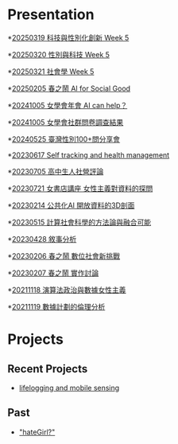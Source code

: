 # Presentation
*[20250319 科技與性別化創新 Week 5](https://docs.google.com/presentation/d/e/2PACX-1vQ8SIEh48G9ADMWscRc9K91tb3aJFUsS1hv_h8M7NPlFjPrEmoaryywuW7yTbAxu6YF7zbvn8xa7NDu/pub?start=false&loop=false&delayms=3000)

*[20250320 性別與科技 Week 5]()

*[20250321 社會學 Week 5]()

*[20250205 春之鬧 AI for Social Good]()

*[20241005 女學會年會 AI can help？]()

*[20241005 女學會社群問卷調查結果]()

*[20240525 臺灣性別100+問分享會]()

*[20230617 Self tracking and health management]()

*[20230705 高中生人社營評論]()

*[20230721 女書店講座 女性主義對資料的探問]()

*[20230214 公共化AI 開放資料的3D剖面]()

*[20230515 計算社會科學的方法論與融合可能]()

*[20230428 敘事分析]()

*[20230206 春之鬧 數位社會新挑戰]()

*[20230207 春之鬧 實作討論]()


*[20211118 演算法政治與數據女性主義]()

*[20211119 數據計劃的倫理分析]()


# Projects

## Recent Projects
* [lifelogging and mobile sensing]()

## Past
* ["hateGirl?"]()


